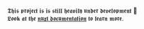 𝕿𝖍𝖎𝖘 𝖕𝖗𝖔𝖏𝖊𝖈𝖙 𝖎𝖘 𝖎𝖘 𝖘𝖙𝖎𝖑𝖑 𝖍𝖊𝖆𝖛𝖎𝖑𝖞 𝖚𝖓𝖉𝖊𝖗 𝖉𝖊𝖛𝖊𝖑𝖔𝖕𝖒𝖊𝖓𝖙 🚧
<br/>
𝕷𝖔𝖔𝖐 𝖆𝖙 𝖙𝖍𝖊 [𝖓𝖚𝖝𝖙 𝖉𝖔𝖈𝖚𝖒𝖊𝖓𝖙𝖆𝖙𝖎𝖔𝖓](https://nuxt.com/) 𝖙𝖔 𝖑𝖊𝖆𝖗𝖓 𝖒𝖔𝖗𝖊.
